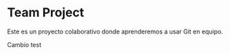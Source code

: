 # Team Project
Este es un proyecto colaborativo donde aprenderemos a usar Git en equipo.

Cambio test

